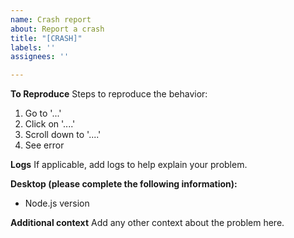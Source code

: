 ```yaml
---
name: Crash report
about: Report a crash
title: "[CRASH]"
labels: ''
assignees: ''

---
```


**To Reproduce**
Steps to reproduce the behavior:
1. Go to '...'
2. Click on '....'
3. Scroll down to '....'
4. See error

**Logs**
If applicable, add logs to help explain your problem.

**Desktop (please complete the following information):**
 - Node.js version

**Additional context**
Add any other context about the problem here.

<!-- If this crash was caused by sending a message to graim (and it was properly configured), then congratulations - I will give you $1 in XMR or BTC if you please. To opt into this, simply attach your wallet to the issue -->
